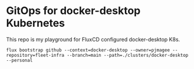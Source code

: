 # GitOps for docker-desktop Kubernetes

This repo is my playground for FluxCD configured docker-desktop K8s.

`flux bootstrap github --context=docker-desktop --owner=pjmagee --repository=fleet-infra --branch=main --path=./clusters/docker-desktop --personal`